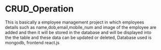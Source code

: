 # CRUD_Operation
This is basically a employee management project in which employees details such as name,dob,email,mobile_num and image of the employee are added and then it will be stored in the database and will be displayed into the the table and these data can be updated or deleted, Database used is mongodb, frontend react.js

